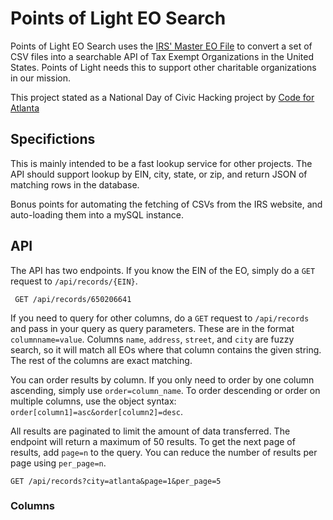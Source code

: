 # Points of Light EO Search

Points of Light EO Search uses the [IRS' Master EO File](https://www.irs.gov/charities-non-profits/exempt-organizations-business-master-file-extract-eo-bmf) to convert a set of CSV files into a searchable API of Tax Exempt Organizations in the United States. Points of Light needs this to support other charitable organizations in our mission. 

This project stated as a National Day of Civic Hacking project by [Code for Atlanta](http://codeforatlanta.org)

## Specifictions

This is mainly intended to be a fast lookup service for other projects. The API should support lookup by EIN, city, state, or zip, and return JSON of matching rows in the database. 

Bonus points for automating the fetching of CSVs from the IRS website, and auto-loading them into a mySQL instance. 



## API

The API has two endpoints. If you know the EIN of the EO, simply do a `GET` request to `/api/records/{EIN}`.

     GET /api/records/650206641


If you need to query for other columns, do a `GET` request to `/api/records` and pass in your query as query parameters.
These are in the format `columnname=value`. Columns `name`, `address`, `street`, and `city` are fuzzy search, so it will
match all EOs where that column contains the given string. The rest of the columns are exact matching.

You can order results by column. If you only need to order by one column ascending, simply use `order=column_name`. To order
descending or order on multiple columns, use the object syntax:  `order[column1]=asc&order[column2]=desc`.

All results are paginated to limit the amount of data transferred. The endpoint will return a maximum of 50 results.
To get the next page of results, add `page=n` to the query. You can reduce the number of results per page using `per_page=n`.

    GET /api/records?city=atlanta&page=1&per_page=5

### Columns
